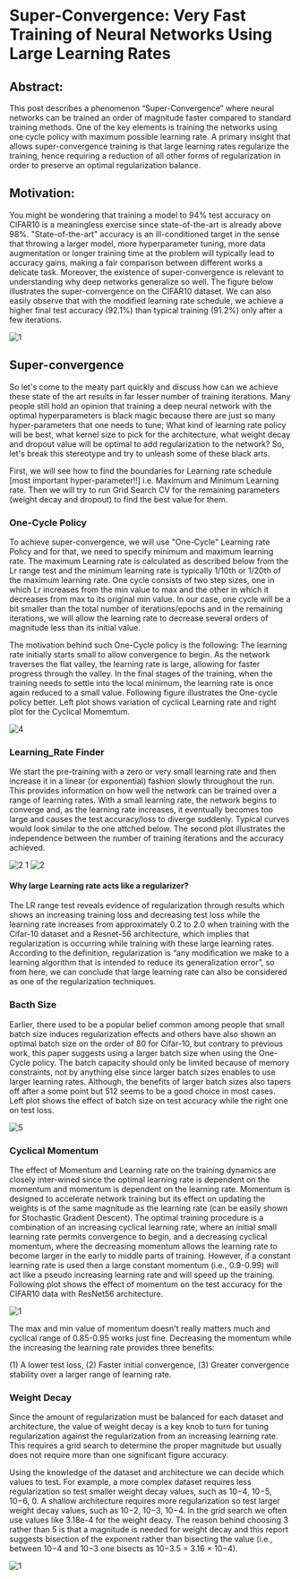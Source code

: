 # Super-Convergence: Very Fast Training of Neural Networks Using Large Learning Rates

## Abstract: 
This post describes a phenomenon “Super-Convergence” where neural networks can be trained an order of magnitude faster compared to standard training methods. One of the key elements is training the networks using one cycle policy with maximum possible learning rate. A primary insight that allows super-convergence training is that large learning rates regularize the training, hence requiring a reduction of all other forms of regularization in order to preserve an optimal regularization balance.


## Motivation:
You might be wondering that training a model to 94% test accuracy on CIFAR10 is a meaningless exercise since state-of-the-art is already above 98%. "State-of-the-art" accuracy is an ill-conditioned target in the sense that throwing a larger model, more hyperparameter tuning, more data augmentation or longer training time at the problem will typically lead to accuracy gains, making a fair comparison between different works a delicate task. Moreover, the existence of super-convergence is relevant to understanding why deep networks generalize so well. The figure below illustrates the super-convergence on the CIFAR10 dataset. We can also easily observe that with the modified learning rate schedule, we achieve a higher final test accuracy (92.1%) than typical training (91.2%) only after a few iterations. 

![1](https://user-images.githubusercontent.com/41862477/49328753-972f5e00-f59b-11e8-9fbf-16465a08c672.JPG) 


## Super-convergence
So let's come to the meaty part quickly and discuss how can we achieve these state of the art results in far lesser number of training iterations. Many people still hold an opinion that training a deep neural network with the optimal hyperparameters is black magic because there are just so many hyper-parameters that one needs to tune; What kind of learning rate policy will be best, what kernel size to pick for the architecture, what weight decay and dropout value will be optimal to add regularization to the network? So, let's break this stereotype and try to unleash some of these black arts. 

First, we will see how to find the boundaries for Learning rate schedule [most important hyper-parameter!!] i.e. Maximum and Minimum Learning rate. Then we will try to run Grid Search CV for the remaining parameters (weight decay and dropout) to find the best value for them.


### One-Cycle Policy
To achieve super-convergence, we will use "One-Cycle" Learning rate Policy and for that, we need to specify minimum and maximum learning rate. The maximum Learning rate is calculated as described below from the Lr range test and the minimum learning rate is typically 1/10th or 1/20th of the maximum learning rate. One cycle consists of two step sizes, one in which Lr increases from the min value to max and the other in which it decreases from max to its original min value. In our case, one cycle will be a bit smaller than the total number of iterations/epochs and in the remaining iterations, we will allow the learning rate to decrease several orders of magnitude less than its initial value. 

The motivation behind such One-Cycle policy is the following: The learning rate initially starts small to allow convergence to begin. As the network traverses the flat valley, the learning rate is large, allowing for faster progress through the valley. In the final stages of the training, when the training needs to settle into the local minimum, the learning rate is once again reduced to a small value. Following figure illustrates the One-cycle policy better. Left plot shows variation of cyclical Learning rate and right plot for the Cyclical Momemtum.

![4](https://user-images.githubusercontent.com/41862477/49328784-0efd8880-f59c-11e8-94f3-35a69260ce97.JPG)


### Learning_Rate Finder
We start the pre-training with a zero or very small learning rate and then increase it in a linear (or exponential) fashion slowly throughout the run. This provides information on how well the network can be trained over a range of learning rates. With a small learning rate, the network begins to converge and, as the learning rate increases, it eventually becomes too large and causes the test accuracy/loss to diverge suddenly. Typical curves would look similar to the one attched below. The second plot illustrates the independence between the number of training iterations and the accuracy achieved. 

![2 1](https://user-images.githubusercontent.com/41862477/49328815-83382c00-f59c-11e8-84fc-dcbecaeee415.JPG)
![2](https://user-images.githubusercontent.com/41862477/49328823-b7135180-f59c-11e8-8f75-9baf29da6fac.JPG)


#### Why large Learning rate acts like a regularizer?
The LR range test reveals evidence of regularization through results which shows an increasing training loss and decreasing test loss while the learning rate increases from approximately 0.2 to 2.0 when training with the Cifar-10 dataset and a Resnet-56 architecture, which implies that regularization is occurring while training with these large learning rates. According to the definition, regularization is “any modification we make to a learning algorithm that is intended to reduce its generalization error”, so from here, we can conclude that large learning rate can also be considered as one of the regularization techniques.


### Bacth Size
Earlier, there used to be a popular belief common among people that small batch size induces regularization effects and others have also shown an optimal batch size on the order of 80 for Cifar-10, but contrary to previous work, this paper suggests using a larger batch size when using the One-Cycle policy. The batch capacity should only be limited because of memory constraints, not by anything else since larger batch sizes enables to use larger learning rates. Although, the benefits of larger batch sizes also tapers off after a some point but 512 seems to be a good choice in most cases. Left plot shows the effect of batch size on test accuracy while the right one on test loss.  

![5](https://user-images.githubusercontent.com/41862477/49328844-e6c25980-f59c-11e8-8dbd-77feeb3d8390.JPG)


### Cyclical Momentum
The effect of Momentum and Learning rate on the training dynamics are closely inter-wined since the optimal learning rate is dependent on the momentum and momentum is dependent on the learning rate. Momentum is designed to accelerate network training but its effect on updating the weights is of the same magnitude as the learning rate (can be easily shown for Stochastic Gradient Descent). The optimal training procedure is a combination of an increasing cyclical learning rate, where an initial small learning rate permits convergence to begin, and a decreasing cyclical momentum, where the decreasing momentum allows the learning rate to become larger in the early to middle parts of training. However, if a constant learning rate is used then a large constant momentum (i.e., 0.9-0.99) will act like a pseudo increasing learning rate and will speed up the training. Following plot shows the effect of momentum on the test accuracy for the CIFAR10 data with ResNet56 architecture.

![1](https://user-images.githubusercontent.com/41862477/49328932-3ce3cc80-f59e-11e8-9ad3-70a7f1cc617c.JPG)

The max and min value of momentum doesn't really matters much and cyclical range of 0.85-0.95 works just fine.
Decreasing the momentum while the increasing the learning rate provides three benefits: 

(1) A lower test loss, (2) Faster initial convergence, (3) Greater convergence stability over a larger range of learning rate.


### Weight Decay
Since the amount of regularization must be balanced for each dataset and architecture, the value of weight decay is a key knob to turn for tuning regularization against the regularization from an increasing learning rate. This requires a grid search to determine the proper magnitude but usually does not require more than one significant figure accuracy. 

Using the knowledge of the dataset and architecture we can decide which values to test. For example, a more complex dataset requires less regularization so test smaller weight decay values, such as 10−4, 10−5, 10−6, 0. A shallow architecture requires more regularization so test larger weight decay values, such as 10−2, 10−3, 10−4.
In the grid search we often use values like 3.18e-4 for the weight deacy. The reason behind choosing 3 rather than 5 is that a magnitude is needed for weight decay and this report suggests bisection of the exponent rather than bisecting the value (i.e., between 10−4
and 10−3 one bisects as 10−3.5 = 3.16 × 10−4).

![1](https://user-images.githubusercontent.com/41862477/49330227-a4efde00-f5b1-11e8-9c7e-df745d7f76b4.JPG)

